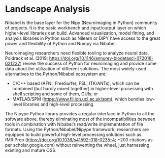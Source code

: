 # Landscape Analysis

<!---
Describe the other software tools (either proprietary or open source) that
the audience for this proposal is primarily using. How do the software
projects in this proposal compare to these other tools in terms of size of
user base, usage, and maturity? How do existing tools and the project(s) in
this proposal interact? (maximum of 250 words)
-->

<!-- 249/250 words -->

Nibabel is the base layer for the Nipy (Neuroimaging in Python) community of projects.
It is the basic workbench and input/output layer on which higher-level libraries can build.
Advanced visualization, model fitting, and analysis libraries in Python such as Nilearn or DIPY
have access to the great power and flexibility of Python and Numpy via Nibabel.
<!-- adds a reference to the big guys nilearn and dipy to support the idea of workbench -->

Neuroimaging researchers need flexible tooling to analyze neural data.
Poldrack et al. (2019; https://doi.org/10.1146/annurev-biodatasci-072018-021237) review the success of Python for neuroimaging and provide some data about the utilization of different solutions.
The most widely-used alternatives to the Python/Nibabel ecosystem are:

  - C/C++ based (AFNI, FreeSurfer, FSL, ITK/ANTs), which can be combined (but hardly mixed together) in higher-level processing with shell scripting
    and some of them, GUIs; or
  - MATLAB/SPM (https://www.fil.ion.ucl.ac.uk/spm), which bundles low-level libraries and high-level processing.

The Nipype Python library provides a regular interface in Python to all the software above,
thereby eliminating most of the incompatibilities between tools in combination with Nibabel’s
read/write implementation of file formats.
Using the Python/Nibabel/Nipype framework, researchers are equipped to build powerful high-level
processing solutions such as fMRIPrep (https://doi.org/10.1038/s41592-018-0235-4; +200 citations 
as per scholar.google.com) without reinventing the wheel, just harnessing existing and mature OSS.
